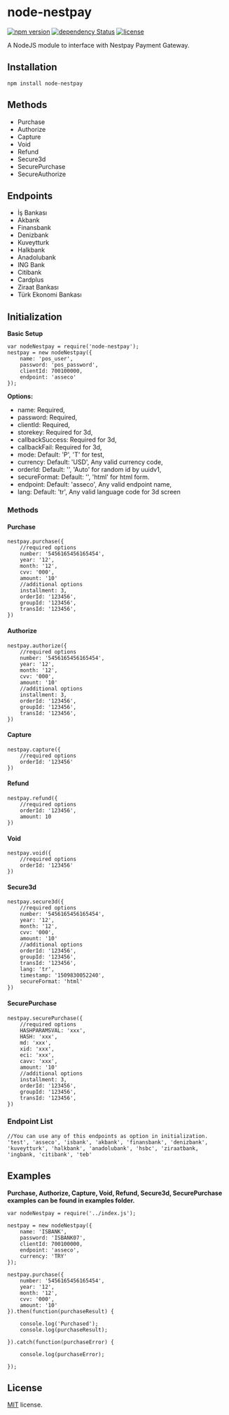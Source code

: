 # node-nestpay
[![npm version](https://badge.fury.io/js/node-nestpay.svg)](https://badge.fury.io/js/node-nestpay) 
[![dependency Status](https://david-dm.org/eraycetinay/node-nestpay.svg)](https://david-dm.org/eraycetinay/node-nestpay.svg)
[![license](https://img.shields.io/github/license/mashape/apistatus.svg)]()

A NodeJS module to interface with Nestpay Payment Gateway.

## Installation
```
npm install node-nestpay
```
## Methods
- Purchase
- Authorize
- Capture
- Void
- Refund
- Secure3d
- SecurePurchase
- SecureAuthorize
## Endpoints
- İş Bankası
- Akbank
- Finansbank
- Denizbank
- Kuveytturk
- Halkbank
- Anadolubank
- ING Bank
- Citibank
- Cardplus
- Ziraat Bankası
- Türk Ekonomi Bankası
## Initialization
**Basic Setup**
```
var nodeNestpay = require('node-nestpay');
nestpay = new nodeNestpay({
    name: 'pos_user',
    password: 'pos_password',
    clientId: 700100000,
    endpoint: 'asseco'
});
```
**Options:**
- name: Required,
- password: Required,
- clientId: Required,
- storekey: Required for 3d,
- callbackSuccess: Required for 3d,
- callbackFail: Required for 3d,
- mode: Default: 'P', 'T' for test,
- currency: Default: 'USD', Any valid currency code, 
- orderId: Default: '', 'Auto' for random id by uuidv1,
- secureFormat: Default: '', 'html' for html form.
- endpoint: Default: 'asseco', Any valid endpoint name,
- lang: Default: 'tr', Any valid language code for 3d screen

### Methods
#### Purchase
```
nestpay.purchase({
    //required options
    number: '5456165456165454',
    year: '12',
    month: '12',
    cvv: '000',
    amount: '10'
    //additional options
    installment: 3,
    orderId: '123456',
    groupId: '123456',
    transId: '123456',           
})
```
#### Authorize
```
nestpay.authorize({
    //required options
    number: '5456165456165454',
    year: '12',
    month: '12',
    cvv: '000',
    amount: '10'
    //additional options
    installment: 3,
    orderId: '123456',
    groupId: '123456',
    transId: '123456',           
})
```
#### Capture
```
nestpay.capture({
    //required options
    orderId: '123456'       
})
```
#### Refund
```
nestpay.refund({
    //required options
    orderId: '123456',
    amount: 10
})
```
#### Void
```
nestpay.void({
    //required options
    orderId: '123456'       
})
```
#### Secure3d
```
nestpay.secure3d({
    //required options
    number: '5456165456165454',
    year: '12',
    month: '12',
    cvv: '000',
    amount: '10'
    //additional options 
    orderId: '123456',
    groupId: '123456',
    transId: '123456',    
    lang: 'tr',
    timestamp: '1509830052240',
    secureFormat: 'html'
})
```
#### SecurePurchase
```
nestpay.securePurchase({
    //required options
    HASHPARAMSVAL: 'xxx',
    HASH: 'xxx',
    md: 'xxx',
    xid: 'xxx',
    eci: 'xxx',
    cavv: 'xxx',
    amount: '10'
    //additional options
    installment: 3,
    orderId: '123456',
    groupId: '123456',
    transId: '123456',           
})
```
### Endpoint List
```
//You can use any of this endpoints as option in initialization.
'test', 'asseco', 'isbank', 'akbank', 'finansbank', 'denizbank', 'kuveytturk', 'halkbank', 'anadolubank', 'hsbc', 'ziraatbank, 'ingbank, 'citibank', 'teb'
```
## Examples
**Purchase, Authorize, Capture, Void, Refund, Secure3d, SecurePurchase examples can be found in examples folder.**
```
var nodeNestpay = require('../index.js');

nestpay = new nodeNestpay({
    name: 'ISBANK',
    password: 'ISBANK07',
    clientId: 700100000,
    endpoint: 'asseco',
    currency: 'TRY'
});

nestpay.purchase({
    number: '5456165456165454',
    year: '12',
    month: '12',
    cvv: '000',
    amount: '10'
}).then(function(purchaseResult) {

    console.log('Purchased');
    console.log(purchaseResult);

}).catch(function(purchaseError) {

    console.log(purchaseError);

});
```
## License
[MIT](LICENSE) license.
